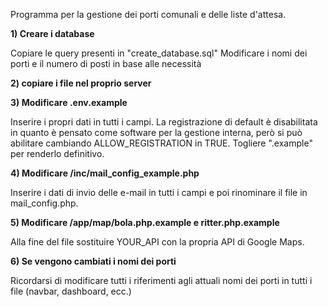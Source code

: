 Programma per la gestione dei porti comunali e delle liste d'attesa.


**1) Creare i database**
   
   Copiare le query presenti in "create_database.sql"
   Modificare i nomi dei porti e il numero di posti in base alle necessità
   
**2) copiare i file nel proprio server**

**3) Modificare .env.example**
   
   Inserire i propri dati in tutti i campi.
   La registrazione di default è disabilitata in quanto è pensato come software per la gestione interna, però si può abilitare cambiando ALLOW_REGISTRATION in TRUE.
   Togliere ".example" per renderlo definitivo.
    
**4) Modificare /inc/mail_config_example.php**

   Inserire i dati di invio delle e-mail in tutti i campi e poi rinominare il file in mail_config.php.
    
**5) Modificare /app/map/bola.php.example e ritter.php.example**

   Alla fine del file sostituire YOUR_API con la propria API di Google Maps.
    
**6) Se vengono cambiati i nomi dei porti**

   Ricordarsi di modificare tutti i riferimenti agli attuali nomi dei porti in tutti i file (navbar, dashboard, ecc.)